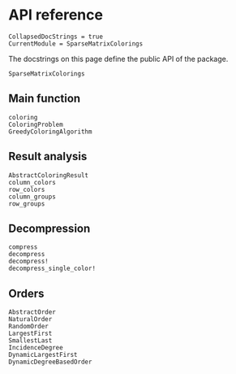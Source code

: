 # API reference

```@meta
CollapsedDocStrings = true
CurrentModule = SparseMatrixColorings
```

The docstrings on this page define the public API of the package.

```@docs
SparseMatrixColorings
```

## Main function

```@docs
coloring
ColoringProblem
GreedyColoringAlgorithm
```

## Result analysis

```@docs
AbstractColoringResult
column_colors
row_colors
column_groups
row_groups
```

## Decompression

```@docs
compress
decompress
decompress!
decompress_single_color!
```

## Orders

```@docs
AbstractOrder
NaturalOrder
RandomOrder
LargestFirst
SmallestLast
IncidenceDegree
DynamicLargestFirst
DynamicDegreeBasedOrder
```
